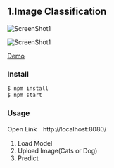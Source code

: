 ## 1.Image Classification

![ScreenShot1](https://github.com/PonDad/keras_js_examples/blob/master/1_image_classification/static/img/screenshot_2.png)

![ScreenShot1](https://github.com/PonDad/keras_js_examples/blob/master/1_image_classification/static/img/screenshot_3.png)

[Demo](https://cats-and-dogs-classifer.herokuapp.com/)

### Install

```bash
$ npm install
$ npm start
```

### Usage

Open Link　http://localhost:8080/

1. Load Model
2. Upload Image(Cats or Dog)
3. Predict
